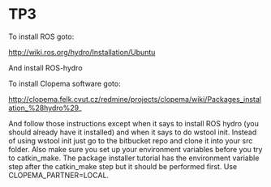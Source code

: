TP3
===

To install ROS goto:

http://wiki.ros.org/hydro/Installation/Ubuntu

And install ROS-hydro

To install Clopema software goto:

http://clopema.felk.cvut.cz/redmine/projects/clopema/wiki/Packages_instalation_%28hydro%29_

And follow those instructions except when it says to install ROS hydro (you should already have it installed) and when it says to do wstool init. Instead of using wstool init just go to the bitbucket repo and clone it into your src folder.
Also make sure you set up your environment variables before you try to catkin_make. The package installer tutorial has the environment variable step after the catkin_make step but it should be performed first. Use CLOPEMA_PARTNER=LOCAL.

